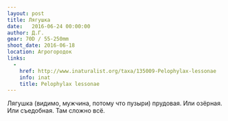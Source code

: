 ```yaml
---
layout: post
title: Лягушка
date:   2016-06-24 00:00:00
author: Д.Г.
gear: 70D / 55-250mm
shoot_date: 2016-06-18
location: Агрогородок
links:
  -
    href: http://www.inaturalist.org/taxa/135009-Pelophylax-lessonae
    info: inat
    title: Pelophylax lessonae
---
```


Лягушка (видимо, мужчина, потому что пузыри) прудовая. Или озёрная. Или съедобная. Там сложно всё.

